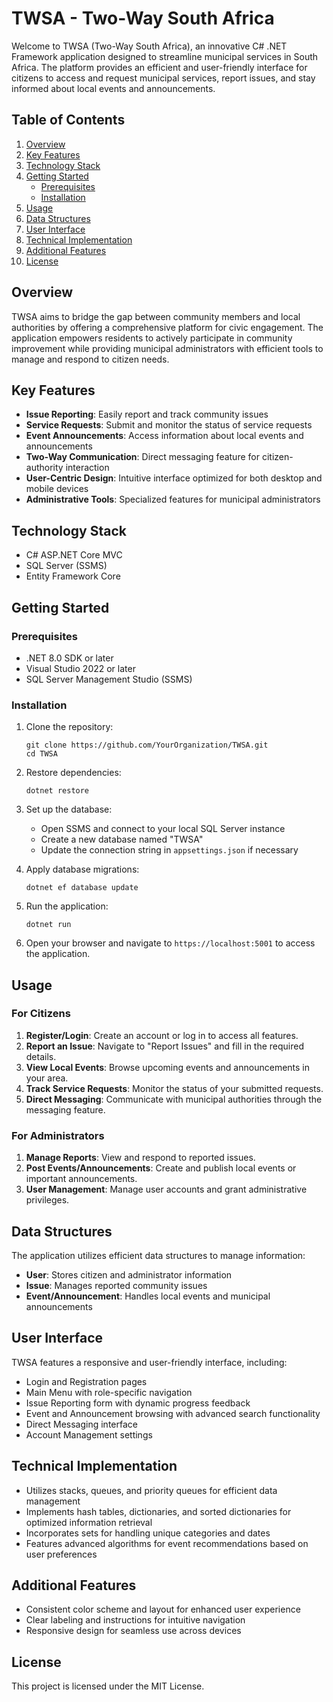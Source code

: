 # TWSA - Two-Way South Africa

Welcome to TWSA (Two-Way South Africa), an innovative C# .NET Framework application designed to streamline municipal services in South Africa. The platform provides an efficient and user-friendly interface for citizens to access and request municipal services, report issues, and stay informed about local events and announcements.

## Table of Contents

1. [Overview](#overview)
2. [Key Features](#key-features)
3. [Technology Stack](#technology-stack)
4. [Getting Started](#getting-started)
   - [Prerequisites](#prerequisites)
   - [Installation](#installation)
5. [Usage](#usage)
6. [Data Structures](#data-structures)
7. [User Interface](#user-interface)
8. [Technical Implementation](#technical-implementation)
9. [Additional Features](#additional-features)
10. [License](#license)

## Overview

TWSA aims to bridge the gap between community members and local authorities by offering a comprehensive platform for civic engagement. The application empowers residents to actively participate in community improvement while providing municipal administrators with efficient tools to manage and respond to citizen needs.

## Key Features

- **Issue Reporting**: Easily report and track community issues
- **Service Requests**: Submit and monitor the status of service requests
- **Event Announcements**: Access information about local events and announcements
- **Two-Way Communication**: Direct messaging feature for citizen-authority interaction
- **User-Centric Design**: Intuitive interface optimized for both desktop and mobile devices
- **Administrative Tools**: Specialized features for municipal administrators

## Technology Stack

- C# ASP.NET Core MVC
- SQL Server (SSMS)
- Entity Framework Core

## Getting Started

### Prerequisites

- .NET 8.0 SDK or later
- Visual Studio 2022 or later
- SQL Server Management Studio (SSMS)

### Installation

1. Clone the repository:
   ```
   git clone https://github.com/YourOrganization/TWSA.git
   cd TWSA
   ```

2. Restore dependencies:
   ```
   dotnet restore
   ```

3. Set up the database:
   - Open SSMS and connect to your local SQL Server instance
   - Create a new database named "TWSA"
   - Update the connection string in `appsettings.json` if necessary

4. Apply database migrations:
   ```
   dotnet ef database update
   ```

5. Run the application:
   ```
   dotnet run
   ```

6. Open your browser and navigate to `https://localhost:5001` to access the application.

## Usage

### For Citizens

1. **Register/Login**: Create an account or log in to access all features.
2. **Report an Issue**: Navigate to "Report Issues" and fill in the required details.
3. **View Local Events**: Browse upcoming events and announcements in your area.
4. **Track Service Requests**: Monitor the status of your submitted requests.
5. **Direct Messaging**: Communicate with municipal authorities through the messaging feature.

### For Administrators

1. **Manage Reports**: View and respond to reported issues.
2. **Post Events/Announcements**: Create and publish local events or important announcements.
3. **User Management**: Manage user accounts and grant administrative privileges.

## Data Structures

The application utilizes efficient data structures to manage information:

- **User**: Stores citizen and administrator information
- **Issue**: Manages reported community issues
- **Event/Announcement**: Handles local events and municipal announcements

## User Interface

TWSA features a responsive and user-friendly interface, including:

- Login and Registration pages
- Main Menu with role-specific navigation
- Issue Reporting form with dynamic progress feedback
- Event and Announcement browsing with advanced search functionality
- Direct Messaging interface
- Account Management settings

## Technical Implementation

- Utilizes stacks, queues, and priority queues for efficient data management
- Implements hash tables, dictionaries, and sorted dictionaries for optimized information retrieval
- Incorporates sets for handling unique categories and dates
- Features advanced algorithms for event recommendations based on user preferences

## Additional Features

- Consistent color scheme and layout for enhanced user experience
- Clear labeling and instructions for intuitive navigation
- Responsive design for seamless use across devices

## License

This project is licensed under the MIT License.
